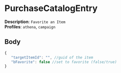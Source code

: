 # PurchaseCatalogEntry

**Description**: `Favorite an Item` \
**Profiles**: `athena`, `campaign`

## Body
```js
{
   "targetItemId": "", //guid of the item
   "bFavorite": false //set to favorite (false/true)
}
```
